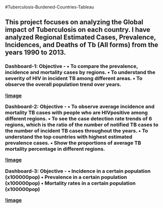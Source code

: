 #Tuberculosis-Burdened-Countries-Tableau
<h2> This project focuses on analyzing the Global impact of Tuberculosis on each country. I have analyzed Regional Estimated Cases, Prevalence, Incidences, and Deaths of Tb (All forms) from the years 1990 to 2013.</h2>

<h3>Dashboard-1: Objective -
•	To compare the prevalence, incidence and mortality cases by regions.
•	To understand the severity of HIV in incident TB among different areas. • To observe the overall population trend over years.

[!image](https://github.com/priyankac15/Global-Tuberculosis-Analysis-Dashboards/blob/main/Tb_Burden_1.png)

Dashboard-2: Objective -
•	To observe average incidence and mortality TB cases with people who are HIVpositive among different regions.
•	To see the case detection rate trends of 6 regions, which is the ratio of the number of notified TB cases to the number of incident TB cases throughout the years.
•	To understand the top countries with highest estimated prevalence cases.
•	Show the proportions of average TB mortality percentage in different regions.

[!image](https://github.com/priyankac15/Global-Tuberculosis-Analysis-Dashboards/blob/main/TuberculosisBurdened_2.jpg)

Dashboard-3: Objective -
• Incidence in a certain population (x100000pop)
• Prevalence in a certain population (x100000pop)
• Mortality rates in a certain population (x100000pop)

[!image](https://github.com/priyankac15/Global-Tuberculosis-Analysis-Dashboards/blob/main/Tuberculosis_Budened3.jpg)
</h3>
